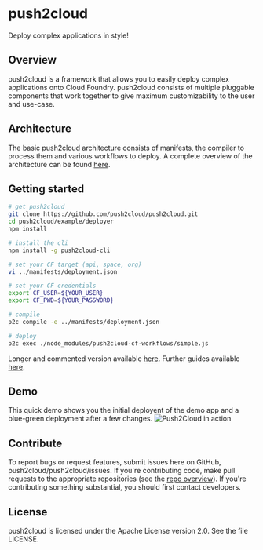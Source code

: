 # push2cloud
Deploy complex applications in style!

## Overview
push2cloud is a framework that allows you to easily deploy complex applications onto Cloud Foundry. push2cloud consists of multiple pluggable components that work together to give maximum customizability to the user and use-case.

## Architecture
The basic push2cloud architecture consists of manifests, the compiler to process them and various workflows to deploy. A complete overview of the architecture can be found [here](docs/architecture.md).

## Getting started
```bash
# get push2cloud
git clone https://github.com/push2cloud/push2cloud.git
cd push2cloud/example/deployer
npm install

# install the cli
npm install -g push2cloud-cli

# set your CF target (api, space, org)
vi ../manifests/deployment.json

# set your CF credentials
export CF_USER=${YOUR_USER}
export CF_PWD=${YOUR_PASSWORD}

# compile
p2c compile -e ../manifests/deployment.json

# deploy
p2c exec ./node_modules/push2cloud-cf-workflows/simple.js
```

Longer and commented version available [here](guides/getting_started.md). Further guides available [here](guides/guide_list.md).


## Demo
This quick demo shows you the initial deployent of the demo app and a blue-green deployment after a few changes.
![Push2Cloud in action](docs/gfx/blue_green.gif)


## Contribute
To report bugs or request features, submit issues here on GitHub, push2cloud/push2cloud/issues. If you're contributing code, make pull requests to the appropriate repositories (see the [repo overview](docs/repositories.md)). If you're contributing something substantial, you should first contact developers.

## License
push2cloud is licensed under the Apache License version 2.0. See the file LICENSE.
